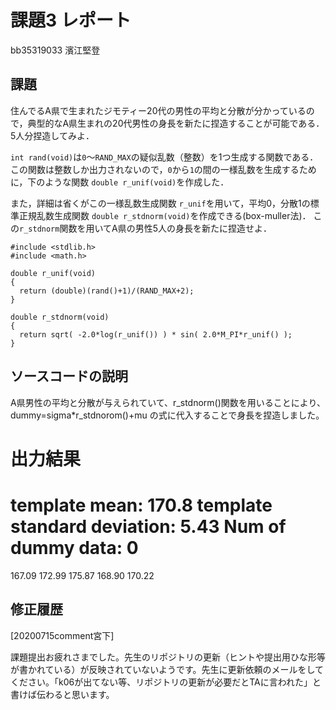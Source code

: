# 課題3 レポート

bb35319033 濱江堅登

## 課題

住んでるA県で生まれたジモティー20代の男性の平均と分散が分かっているので，典型的なA県生まれの20代男性の身長を新たに捏造することが可能である．5人分捏造してみよ．

`int rand(void)`は`0`〜`RAND_MAX`の疑似乱数（整数）を1つ生成する関数である．この関数は整数しか出力されないので，`0`から`1`の間の一様乱数を生成するために，下のような関数 `double r_unif(void)`を作成した．

また，詳細は省くがこの一様乱数生成関数 `r_unif`を用いて，平均0，分散1の標準正規乱数生成関数 `double r_stdnorm(void)`を作成できる(box-muller法)．
この`r_stdnorm`関数を用いてA県の男性5人の身長を新たに捏造せよ．


  ```{c}
  #include <stdlib.h>
  #include <math.h>

  double r_unif(void)
  {
    return (double)(rand()+1)/(RAND_MAX+2);
  }
  
  double r_stdnorm(void)
  {  
    return sqrt( -2.0*log(r_unif()) ) * sin( 2.0*M_PI*r_unif() );
  } 
  ```

## ソースコードの説明
A県男性の平均と分散が与えられていて、r_stdnorm()関数を用いることにより、
dummy=sigma*r_stdnorom()+mu
の式に代入することで身長を捏造しました。

出力結果
============================================
template mean: 170.8
template standard deviation: 5.43
Num of dummy data: 0
============================================
167.09
172.99
175.87
168.90
170.22

## 修正履歴

[20200715comment宮下]

課題提出お疲れさまでした。先生のリポジトリの更新（ヒントや提出用ひな形等が書かれている）が反映されていないようです。先生に更新依頼のメールをしてください。「k06が出てない等、リポジトリの更新が必要だとTAに言われた」と書けば伝わると思います。
